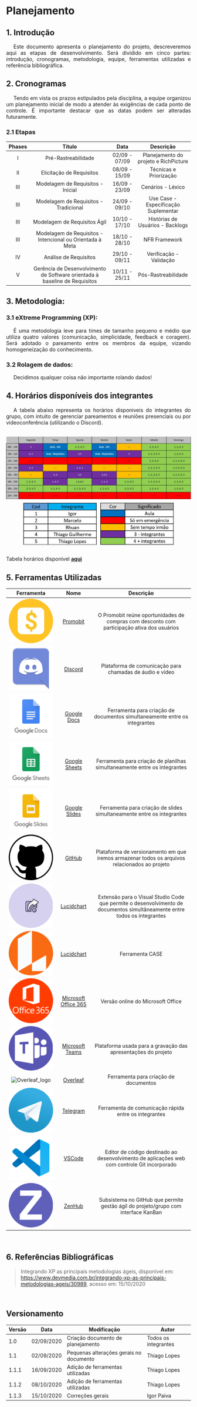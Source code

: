 # Planejamento

## 1. Introdução

<p style="text-indent: 20px; text-align: justify">
Este documento apresenta o planejamento do projeto, descreveremos aqui as etapas de desenvolvimento. Será dividido em cinco partes: introdução, cronogramas, metodologia, equipe, ferramentas utilizadas e referência bibliográfica.
</p>

## 2. Cronogramas

<p style="text-indent: 20px; text-align: justify">
Tendo em vista os prazos estipulados pela disciplina, a equipe organizou um planejamento inicial de modo a atender às exigências de cada ponto de controle. É importante destacar que as datas podem ser alteradas futuramente.
</p>

### 2.1 Etapas

|Phases|Título|Data|Descrição|
|:--------:|:------:|:-----------------------------:|:----------------------------------:|
|I| Pré-Rastreabilidade    | 02/09 - 07/09  | Planejamento do projeto e RichPicture|
|II|  Elicitação de Requisitos   | 08/09 - 15/09  | Técnicas e Priorização|
|III| Modelagem de Requisitos - Inicial   | 16/09 - 23/09  | Cenários - Léxico  |
|III| Modelagem de Requisitos - Tradicional   | 24/09 - 09/10  | Use Case - Especificação Suplementar|
|III|  Modelagem de Requisitos Ágil     | 10/10 - 17/10 | Histórias de Usuários - Backlogs |
|III| Modelagem de Requisitos - Intencional ou Orientada à Meta |18/10 - 28/10 |NFR Framework |
|IV|  Análise de Requisitos    |  29/10 - 09/11|Verificação - Validação   |
|V|   Gerência de Desenvolvimento de Software orientada à baseline de Requisitos  | 10/11 - 25/11  |    Pós-Rastreabilidade   |

## 3. Metodologia:

###  3.1 eXtreme Programming (XP):
<p style="text-indent: 20px; text-align: justify">
É uma metodologia leve para times de tamanho pequeno e médio que utiliza quatro valores (comunicação, simplicidade, feedback e coragem). Será adotado o pareamento entre os membros da equipe, vizando homogeneização do conhecimento.
</p>

###  3.2 Rolagem de dados:

<p style="text-indent: 20px; text-align: justify">
Decidimos qualquer coisa não importante rolando dados!
</p>

## 4. Horários disponíveis dos integrantes

<p style="text-indent: 20px; text-align: justify">
A tabela abaixo representa os horários disponiveis do integrantes do grupo, com intuito de gerenciar pareamentos e reuniões presenciais ou por videoconferência (utilizando o Discord).
</p>

<div style="display: flex; flex-flow: row wrap; justify-content: center; margin: 30px auto"> 
  <img width="600px" src="../assets/tabela_horarios/tabela_horarios.jpg">
  <div style="width: 600px; margin-top: 10px; display: flex; justify-content: center; align-items: center">
    <img width="200px" src="../assets/tabela_horarios/tabela_horarios_legenda1.jpg">
    <img width="200px" src="../assets/tabela_horarios/tabela_horarios_legenda2.jpg" style="margin-left: 10px">
  </div>
</div>

Tabela horários disponível [**aqui**](https://unbbr-my.sharepoint.com/:x:/g/personal/180018728_aluno_unb_br/EQdxh2LVMcBFisw_7OY68R0BNMp7wD1DMw01AS471TkVoQ?e=XIeJQP)

## 5. Ferramentas Utilizadas

| Ferramenta | Nome | Descrição |
|:--:|:--:|:--:|
| ![promobit_logo](../assets/logos/Promobit.png) | [Promobit](https://www.promobit.com.br/) | O Promobit reúne oportunidades de compras com desconto com participação ativa dos usuários |
| ![Discord_logo](../assets/logos/Discord.png) | [Discord](https://discordapp.com) | Plataforma de comunicação para chamadas de áudio e vídeo |
| ![Docs_logo](../assets/logos/Docs.png) | [Google Docs](https://docs.google.com) | Ferramenta para criação de documentos simultaneamente entre os integrantes |
| ![Sheets_logo](../assets/logos/Sheets.png) | [Google Sheets](https://www.zenhub.com) | Ferramenta para criação de planilhas simultaneamente entre os integrantes |
| ![Slides_logo](../assets/logos/Slides.png) | [Google Slides](https://www.zenhub.com) | Ferramenta para criação de slides simultaneamente entre os integrantes |
| ![GitHub_logo](../assets/logos/GitHub.png) | [GitHub](https://github.com) | Plataforma de versionamento em que iremos armazenar todos os arquivos relacionados ao projeto |
| ![LiveShare_logo](../assets/logos/LiveShare.png) | [Lucidchart](www.lucidchart.com) | Extensão para o Visual Studio Code que permite o desenvolvimento de documentos simultâneamente entre todos os integrantes |
| ![Lucidchart_logo](../assets/logos/Lucidchart.png) | [Lucidchart](www.lucidchart.com) | Ferramenta CASE |
| ![Office_365_logo](../assets/logos/Office365.png) | [Microsoft Office 365](www.office.com) | Versão online do Microsoft Office |
| ![Teams_logo](../assets/logos/Teams.png) | [Microsoft Teams](www.office.com) | Plataforma usada para a gravação das apresentações do projeto |
| ![Overleaf_logo](../assets/logos/Overleaf.png) | [Overleaf](https://docs.google.com) | Ferramenta para criação de documentos |
| ![Telegram_logo](../assets/logos/Telegram.png) | [Telegram](https://web.telegram.org) | Ferramenta de comunicação rápida entre os integrantes |
| ![VSCode_logo](../assets/logos/VisualStudioCode.png) | [VSCode](https://www.zenhub.com) | Editor de código destinado ao desenvolvimento de aplicações web com controle Git incorporado |
| ![ZenHub_logo](../assets/logos/ZenHub.png) | [ZenHub](https://www.zenhub.com) | Subsistema no GitHub que permite gestão ágil do projeto/grupo com interface KanBan |

<br />

## 6. Referências Bibliográficas

>Integrando XP as principais metodologias ágeis, disponível em: https://www.devmedia.com.br/integrando-xp-as-principais-metodologias-ageis/30989, acesso em: 15/10/2020

<br />

## Versionamento
| Versão | Data | Modificação | Autor |
|--|--|--|--|
| 1.0 | 02/09/2020 | Criação documento de planejamento | Todos os integrantes |
| 1.1 | 02/09/2020 | Pequenas alterações gerais no documento | Thiago Lopes |
| 1.1.1 | 16/09/2020 | Adição de ferramentas utilizadas | Thiago Lopes |
| 1.1.2 | 08/10/2020 | Adição de ferramentas utilizadas | Thiago Lopes |
| 1.1.3 | 15/10/2020 | Correções gerais | Igor Paiva |